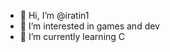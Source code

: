 - 👋 Hi, I’m @iratin1
- 👀 I’m interested in games and dev
- 🌱 I’m currently learning C


<!---
iratin1/iratin1 is a ✨ special ✨ repository because its `README.md` (this file) appears on your GitHub profile.
You can click the Preview link to take a look at your changes.
--->
